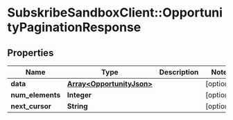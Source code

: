 # SubskribeSandboxClient::OpportunityPaginationResponse

## Properties
Name | Type | Description | Notes
------------ | ------------- | ------------- | -------------
**data** | [**Array&lt;OpportunityJson&gt;**](OpportunityJson.md) |  | [optional] 
**num_elements** | **Integer** |  | [optional] 
**next_cursor** | **String** |  | [optional] 


